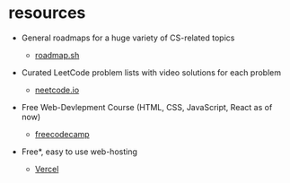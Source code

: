 # resources

- General roadmaps for a huge variety of CS-related topics

    - [roadmap.sh](https://roadmap.sh/)

- Curated LeetCode problem lists with video solutions for each problem

    - [neetcode.io](https://neetcode.io/practice)

- Free Web-Devlepment Course (HTML, CSS, JavaScript, React as of now)

    - [freecodecamp](https://www.freecodecamp.org/learn/full-stack-developer/)

- Free*, easy to use web-hosting

    - [Vercel](https://vercel.com)
